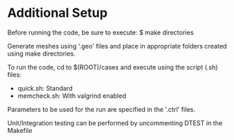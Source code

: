 # Additional Setup

Before running the code, be sure to execute:
$ make directories

Generate meshes using '.geo' files and place in appropriate folders created using make directories.

To run the code, cd to $(ROOT)/cases and execute using the script (.sh) files:
- quick.sh:    Standard
- memcheck.sh: With valgrind enabled

Parameters to be used for the run are specified in the '.ctrl' files.

Unit/Integration testing can be performed by uncommenting DTEST in the Makefile

